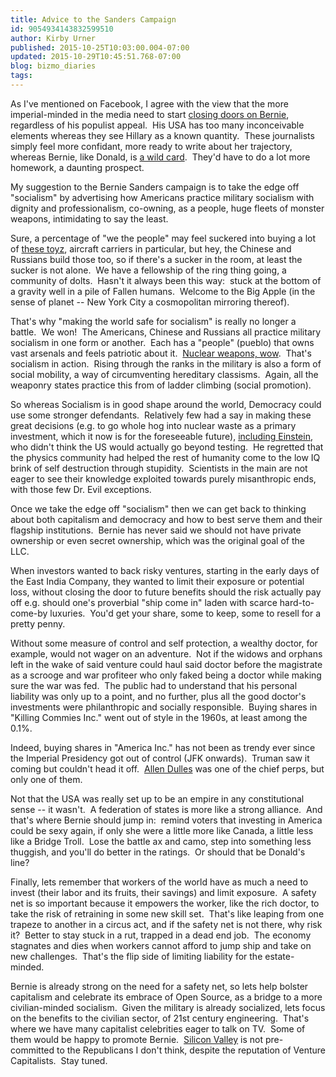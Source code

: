 ```yaml
---
title: Advice to the Sanders Campaign
id: 9054934143832599510
author: Kirby Urner
published: 2015-10-25T10:03:00.004-07:00
updated: 2015-10-29T10:45:51.768-07:00
blog: bizmo_diaries
tags: 
---
```


[](https://www.flickr.com/photos/kirbyurner/22588905031/in/dateposted-public/)

As I've mentioned on Facebook, I agree with the view that the more imperial-minded in the media need to start [closing doors on Bernie](http://www.globalresearch.ca/despite-cnn-propaganda-post-debate-polls-show-sanders-crushing-hillary-78-to-13/5482240), regardless of his populist appeal.  His USA has too many inconceivable elements whereas they see Hillary as a known quantity.  These journalists simply feel more confidant, more ready to write about her trajectory, whereas Bernie, like Donald, is [a wild card](http://www.huffingtonpost.com/robert-naiman/anderson-cooper-opposing_b_8297944.html).  They'd have to do a lot more homework, a daunting prospect.

My suggestion to the Bernie Sanders campaign is to take the edge off "socialism" by advertising how Americans practice military socialism with dignity and professionalism, co-owning, as a people, huge fleets of monster weapons, intimidating to say the least.

Sure, a percentage of "we the people" may feel suckered into buying a lot of [these toyz](http://mybizmo.blogspot.com/2015/10/bizops.html), aircraft carriers in particular, but hey, the Chinese and Russians build those too, so if there's a sucker in the room, at least the sucker is not alone.  We have a fellowship of the ring thing going, a community of dolts.  Hasn't it always been this way:  stuck at the bottom of a gravity well in a pile of Fallen humans.  Welcome to the Big Apple (in the sense of planet -- New York City a cosmopolitan mirroring thereof).

That's why "making the world safe for socialism" is really no longer a battle.  We won!  The Americans, Chinese and Russians all practice military socialism in one form or another.  Each has a "people" (pueblo) that owns vast arsenals and feels patriotic about it.  [Nuclear weapons, wow](http://www.4dsolutions.net/mycartoons/cartoon3.html).  That's socialism in action.  Rising through the ranks in the military is also a form of social mobility, a way of circumventing hereditary classisms.  Again, all the weaponry states practice this from of ladder climbing (social promotion).

So whereas Socialism is in good shape around the world, Democracy could use some stronger defendants.  Relatively few had a say in making these great decisions (e.g. to go whole hog into nuclear waste as a primary investment, which it now is for the foreseeable future), [including Einstein](http://worldgame.blogspot.com/2010/07/einstein-omsi.html), who didn't think the US would actually go beyond testing.  He regretted that the physics community had helped the rest of humanity come to the low IQ brink of self destruction through stupidity.  Scientists in the main are not eager to see their knowledge exploited towards purely misanthropic ends, with those few Dr. Evil exceptions.

Once we take the edge off "socialism" then we can get back to thinking about both capitalism and democracy and how to best serve them and their flagship institutions.  Bernie has never said we should not have private ownership or even secret ownership, which was the original goal of the LLC.

When investors wanted to back risky ventures, starting in the early days of the East India Company, they wanted to limit their exposure or potential loss, without closing the door to future benefits should the risk actually pay off e.g. should one's proverbial "ship come in" laden with scarce hard-to-come-by luxuries.  You'd get your share, some to keep, some to resell for a pretty penny. 

Without some measure of control and self protection, a wealthy doctor, for example, would not wager on an adventure.  Not if the widows and orphans left in the wake of said venture could haul said doctor before the magistrate as a scrooge and war profiteer who only faked being a doctor while making sure the war was fed.  The public had to understand that his personal liability was only up to a point, and no further, plus all the good doctor's investments were philanthropic and socially responsible.  Buying shares in "Killing Commies Inc." went out of style in the 1960s, at least among the 0.1%.

Indeed, buying shares in "America Inc." has not been as trendy ever since the Imperial Presidency got out of control (JFK onwards).  Truman saw it coming but couldn't head it off.  [Allen Dulles](http://grunch.net/synergetics/gst2.html) was one of the chief perps, but only one of them.

Not that the USA was really set up to be an empire in any constitutional sense -- it wasn't.  A federation of states is more like a strong alliance.  And that's where Bernie should jump in:  remind voters that investing in America could be sexy again, if only she were a little more like Canada, a little less like a Bridge Troll.  Lose the battle ax and camo, step into something less thuggish, and you'll do better in the ratings.  Or should that be Donald's line?

Finally, lets remember that workers of the world have as much a need to invest (their labor and its fruits, their savings) and limit exposure.  A safety net is so important because it empowers the worker, like the rich doctor, to take the risk of retraining in some new skill set.  That's like leaping from one trapeze to another in a circus act, and if the safety net is not there, why risk it?  Better to stay stuck in a rut, trapped in a dead end job.  The economy stagnates and dies when workers cannot afford to jump ship and take on new challenges.  That's the flip side of limiting liability for the estate-minded.

Bernie is already strong on the need for a safety net, so lets help bolster capitalism and celebrate its embrace of Open Source, as a bridge to a more civilian-minded socialism.  Given the military is already socialized, lets focus on the benefits to the civilian sector, of 21st century engineering.  That's where we have many capitalist celebrities eager to talk on TV.  Some of them would be happy to promote Bernie.  [Silicon Valley](http://controlroom.blogspot.com/2012/03/occupy-silicon-valley.html) is not pre-committed to the Republicans I don't think, despite the reputation of Venture Capitalists.  Stay tuned.